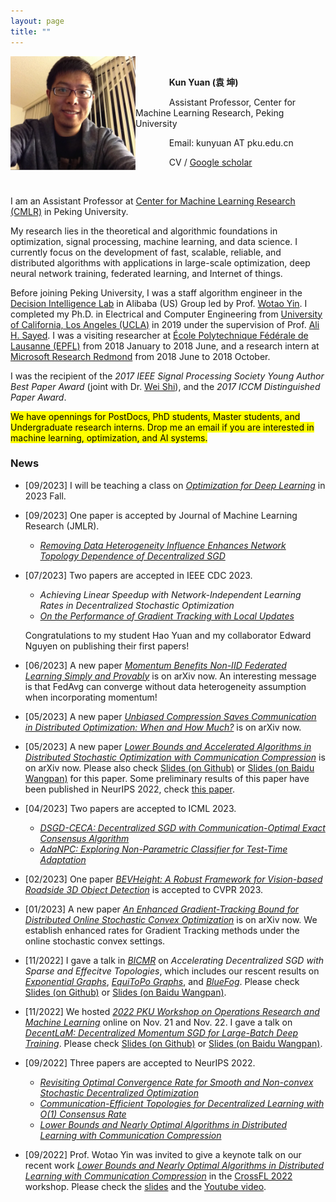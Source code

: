 ```yaml
---
layout: page
title: ""
---
```


<img src="/images/KunYuan.jpg" alt="kunyuan" align="left" width="200"/>
<!-- <img src="https://github.com/kunyuan827/kunyuan827.github.io/raw/master/images/KunYuan.jpg" alt="kunyuan" align="left" width="200"/> -->
<!-- <img src="https://github.com/kunyuan827/kunyuan827.github.io/blob/master/assets/KunYuan.jpeg" alt="kunyuan" align="left" width="200"/> -->

<br>

&emsp; &emsp; &emsp; **Kun Yuan (袁 坤)** 

&emsp; &emsp; &emsp; Assistant Professor, Center for Machine Learning Research, Peking University

<!-- &emsp; Decision Intelligence Lab, DAMO Academy, Alibaba Group -->

&emsp; &emsp; &emsp; Email: kunyuan AT pku.edu.cn

&emsp; &emsp; &emsp; CV / [Google scholar](https://scholar.google.com/citations?user=aMnHLz4AAAAJ&hl=en) 

<br>

I am an Assistant Professor at [Center for Machine Learning Research (CMLR)](https://cmlr.pku.edu.cn/) in Peking University. 

My research lies in the theoretical and algorithmic foundations in optimization, signal processing, machine learning, and data science. I currently focus on the development of fast, scalable, reliable, and distributed algorithms with applications in large-scale optimization, deep neural network training, federated learning, and Internet of things.  

<!-- I was the recipient of several academic awards, including the prestigious 2017 IEEE Signal Processing Society Young Author Best Paper Award, and the 2017 ICCM Distinguished Paper Award.  -->

Before joining Peking University, I was a staff algorithm engineer in the [Decision Intelligence Lab](https://damo.alibaba.com/labs/decision-intelligence) in Alibaba (US) Group led by Prof. [Wotao Yin](https://wotaoyin.mathopt.com/). I completed my Ph.D. in Electrical and Computer Engineering from [University of California, Los Angeles (UCLA)](https://www.ucla.edu/) in 2019 under the supervision of Prof. [Ali H. Sayed](https://asl.epfl.ch/biography/). I was a visiting researcher at [École Polytechnique Fédérale de Lausanne (EPFL)](https://www.epfl.ch/en/) from 2018 January to 2018 June, and a research intern at [Microsoft Research Redmond](https://www.microsoft.com/en-us/research/group/deep-learning-group/) from 2018 June to 2018 October.

I was the recipient of the *2017 IEEE Signal Processing Society Young Author Best Paper Award* (joint with Dr. [Wei Shi](https://sites.google.com/view/wilburshi/home)), and the *2017 ICCM Distinguished Paper Award*.

<mark> We have opennings for PostDocs, PhD students, Master students, and Undergraduate research interns. Drop me an email if you are interested in machine learning, optimization, and AI systems.</mark> <br> 


### News
<!-- - [11/2022] We hosted *[2022 PKU Workshop on Operations Research and Machine Learning](http://conference.bicmr.pku.edu.cn/meeting/index?id=102)* online on Nov. 21 and Nov. 22. I gave a talk on *[DecentLaM: Decentralized Momentum SGD for Large-Batch Deep Training](https://arxiv.org/abs/2104.11981)*. Please check [Slides (on Github)](https://github.com/kunyuan827/kunyuan827.github.io/raw/master/resources/DecentLaM.pdf) or [Slides (on Baidu Wangpan)](https://pan.baidu.com/s/1-p7JBdI7ctIZ1-4VbwAL-Q?pwd=bjb6). -->

- [09/2023] I will be teaching a class on *[Optimization for Deep Learning](https://kunyuan827.github.io/teaching/)* in 2023 Fall. 

- [09/2023] One paper is accepted by Journal of Machine Learning Research (JMLR).
  * *[Removing Data Heterogeneity Influence Enhances Network Topology Dependence of Decentralized SGD](https://arxiv.org/pdf/2105.08023.pdf)*


- [07/2023] Two papers are accepted in IEEE CDC 2023.
  * *Achieving Linear Speedup with Network-Independent Learning Rates in Decentralized Stochastic Optimization*
  * *[On the Performance of Gradient Tracking with Local Updates](https://arxiv.org/abs/2210.04757)*
    
  Congratulations to my student Hao Yuan and my collaborator Edward Nguyen on publishing their first papers! 

- [06/2023] A new paper *[Momentum Benefits Non-IID Federated Learning Simply and Provably](https://arxiv.org/pdf/2306.16504.pdf)* is on arXiv now. An interesting message is that FedAvg can converge without data heterogeneity assumption when incorporating momentum!

- [05/2023] A new paper *[Unbiased Compression Saves Communication in Distributed Optimization: When and How Much?](https://arxiv.org/pdf/2305.16297.pdf)* is on arXiv now. 

- [05/2023] A new paper *[Lower Bounds and Accelerated Algorithms in Distributed Stochastic Optimization with Communication Compression](https://arxiv.org/abs/2305.07612)* is on arXiv now. Please also check [Slides (on Github)](/resources/KunYuan_OptimalCompression.pdf) or [Slides (on Baidu Wangpan)](https://pan.baidu.com/s/1q5ROxiIdkqTCiXkNJmJgqg?pwd=atfh) for this paper. Some preliminary results of this paper have been published in NeurIPS 2022, check [this paper](https://arxiv.org/pdf/2206.03665.pdf). 

- [04/2023] Two papers are accepted to ICML 2023. 

  * *[DSGD-CECA: Decentralized SGD with Communication-Optimal Exact Consensus Algorithm](https://arxiv.org/pdf/2306.00256.pdf)*
  * *[AdaNPC: Exploring Non-Parametric Classifier for Test-Time Adaptation](https://arxiv.org/pdf/2304.12566.pdf)*
 
- [02/2023] One paper *[BEVHeight: A Robust Framework for Vision-based Roadside 3D Object Detection](https://arxiv.org/abs/2303.08498)* is accepted to CVPR 2023.

- [01/2023] A new paper *[An Enhanced Gradient-Tracking Bound for Distributed Online Stochastic Convex Optimization](https://arxiv.org/abs/2301.02855)* is on arXiv now. We establish enhanced rates for Gradient Tracking methods under the online stochastic convex settings.

- [11/2022] I gave a talk in *[BICMR](https://bicmr.pku.edu.cn/)* on *Accelerating Decentralized SGD with Sparse and Effecitve Topologies*, which includes our rescent results on *[Exponential Graphs](https://arxiv.org/abs/2110.13363)*, *[EquiToPo Graphs](https://arxiv.org/abs/2210.07881)*, and *[BlueFog](https://arxiv.org/abs/2111.04287)*. Please check [Slides (on Github)](/resources/Topologies_for_decentralized_deep_learning.pdf) or [Slides (on Baidu Wangpan)](https://pan.baidu.com/s/1UKEEPiISeNfxySg8-DJe2w?pwd=8849).

- [11/2022] We hosted *[2022 PKU Workshop on Operations Research and Machine Learning](http://conference.bicmr.pku.edu.cn/meeting/index?id=102)* online on Nov. 21 and Nov. 22. I gave a talk on *[DecentLaM: Decentralized Momentum SGD for Large-Batch Deep Training](https://arxiv.org/abs/2104.11981)*. Please check [Slides (on Github)](/resources/DecentLaM.pdf) or [Slides (on Baidu Wangpan)](https://pan.baidu.com/s/1-p7JBdI7ctIZ1-4VbwAL-Q?pwd=bjb6).

<!-- - [10/2022] Our paper *[Optimal Complexity in Non-Convex Decentralized Learning over Time-Varying Networks](https://arxiv.org/abs/2211.00533)* was accepted to NeurIPS 2022 Workshop on [Optimization for Machine Learning](https://opt-ml.org/index.html). -->

- [09/2022] Three papers are accepted to NeurIPS 2022. 

  * [*Revisiting Optimal Convergence Rate for Smooth and Non-convex Stochastic Decentralized Optimization*](https://arxiv.org/pdf/2210.07863.pdf)
  * [*Communication-Efficient Topologies for Decentralized Learning with O(1) Consensus Rate*](https://arxiv.org/pdf/2210.07881.pdf)
  * [*Lower Bounds and Nearly Optimal Algorithms in Distributed Learning with Communication Compression*](https://arxiv.org/pdf/2206.03665.pdf)
  

- [09/2022] Prof. Wotao Yin was invited to give a keynote talk on our recent work *[Lower Bounds and Nearly Optimal Algorithms in Distributed Learning with Communication Compression](https://arxiv.org/abs/2206.03665)* in the [CrossFL 2022](https://crossfl2022.github.io/) workshop. Please check the [slides](https://crossfl2022.github.io/presentations/OptimalCompression.pdf) and the [Youtube video](https://youtu.be/0mV85uGMpXA?t=19516).  

<!-- I received my M. E. degree from [University of Science and Technology of China (USTC)](https://en.ustc.edu.cn/) in 2014 supervised by Prof. [Qing Ling](https://scholar.google.com/citations?user=u70vRDYAAAAJ&hl=en), and B. E. degree from [Xidian University](https://en.xidian.edu.cn/) in 2011.  -->

<!-- ### Academic Awards

- 2017 IEEE Signal Processing Society Young Author Best Paper Award [[Awardee list]](https://signalprocessingsociety.org/sites/default/files/uploads/get_involved/awards/Young_Author_Best_Paper.pdf) [[News]](https://sist.ustc.edu.cn/2018/0423/c5146a257808/page.htm) <br>

- 2017 ICCM Distinguished Paper Award -->


